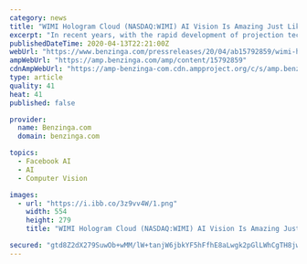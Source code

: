 ```yaml
---
category: news
title: "WIMI Hologram Cloud (NASDAQ:WIMI) AI Vision Is Amazing Just Like Facebook's Immersive Interactive Social System"
excerpt: "In recent years, with the rapid development of projection technology such as intelligence, laser and 3D, and the breakthrough imagination in the field of robot"
publishedDateTime: 2020-04-13T22:21:00Z
webUrl: "https://www.benzinga.com/pressreleases/20/04/ab15792859/wimi-hologram-cloud-nasdaq-wimi-ai-vision-is-amazing-just-like-facebooks-immersive-interactive-so"
ampWebUrl: "https://amp.benzinga.com/amp/content/15792859"
cdnAmpWebUrl: "https://amp-benzinga-com.cdn.ampproject.org/c/s/amp.benzinga.com/amp/content/15792859"
type: article
quality: 41
heat: 41
published: false

provider:
  name: Benzinga.com
  domain: benzinga.com

topics:
  - Facebook AI
  - AI
  - Computer Vision

images:
  - url: "https://i.ibb.co/3z9vv4W/1.png"
    width: 554
    height: 279
    title: "WIMI Hologram Cloud (NASDAQ:WIMI) AI Vision Is Amazing Just Like Facebook's Immersive Interactive Social System"

secured: "gtd8Z2dX279SuwOb+wMM/lW+tanjW6jbkYF5hFfhE8aLwgk2pGlLWhCgTH8jw+WXmj5kHjmE4u8HDH9DRV+3hH2NsUh/L+3Gyly6Rq78pOgKg2rBZRbIMzwSwzFeQCv4GwsJaRiQaGYwpOFOywU4M5qVh+yd6Jnc4WEAwdaYAbc60LxY9XKfgq4DaYmX4aglKw4OKdhBO9NigTAC+dxAax1FwJWbjfuXHWm4WbLhax+rMpiXSce8EFzQBqadjftGUqR2NRCsDAtFlJYInrHP5CnsX1zNQsTSqpUu2cT3mhbuupBxR0GKUARIn/324OO8;axCsMz2cJGraG9UV6heAaQ=="
---
```


